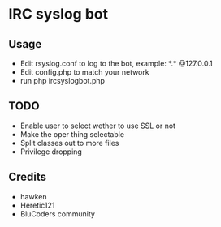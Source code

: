 IRC syslog bot
==============

Usage
-----
* Edit rsyslog.conf to log to the bot, example: \*.\* @127.0.0.1
* Edit config.php to match your network
* run php ircsyslogbot.php

TODO
----
* Enable user to select wether to use SSL or not
* Make the oper thing selectable
* Split classes out to more files
* Privilege dropping

Credits
-------
* hawken
* Heretic121
* BluCoders community
